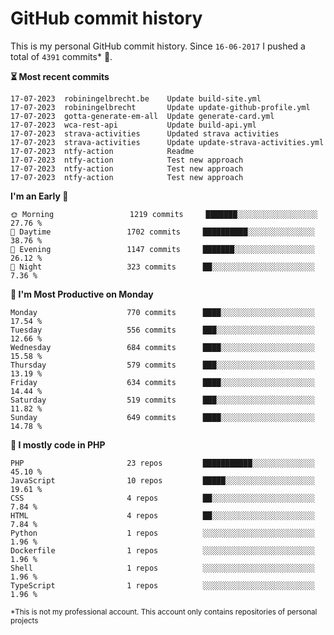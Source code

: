 # GitHub commit history
This is my personal GitHub commit history. Since <!--START_SECTION:first-commit-date-->`16-06-2017`<!--END_SECTION:first-commit-date--> I pushed a total of <!--START_SECTION:total-commit-count-->`4391`<!--END_SECTION:total-commit-count--> commits* 🎉.

<!--START_SECTION:most-recent-commits-->
**⏳ Most recent commits**
                                        
```text
17-07-2023  robiningelbrecht.be    Update build-site.yml
17-07-2023  robiningelbrecht       Update update-github-profile.yml
17-07-2023  gotta-generate-em-all  Update generate-card.yml
17-07-2023  wca-rest-api           Update build-api.yml
17-07-2023  strava-activities      Updated strava activities
17-07-2023  strava-activities      Update update-strava-activities.yml
17-07-2023  ntfy-action            Readme
17-07-2023  ntfy-action            Test new approach
17-07-2023  ntfy-action            Test new approach
17-07-2023  ntfy-action            Test new approach
```
<!--END_SECTION:most-recent-commits-->  

<!--START_SECTION:commits-per-day-time-->
**I&#039;m an Early 🐤**

```text
🌞 Morning                 1219 commits     ███████░░░░░░░░░░░░░░░░░░   27.76 %
🌆 Daytime                 1702 commits     ██████████░░░░░░░░░░░░░░░   38.76 %
🌃 Evening                 1147 commits     ███████░░░░░░░░░░░░░░░░░░   26.12 %
🌙 Night                   323 commits      ██░░░░░░░░░░░░░░░░░░░░░░░   7.36 %
```
<!--END_SECTION:commits-per-day-time-->  

<!--START_SECTION:commits-per-weekday-->
**📅 I&#039;m Most Productive on Monday**

```text
Monday                    770 commits      ████░░░░░░░░░░░░░░░░░░░░░   17.54 %
Tuesday                   556 commits      ███░░░░░░░░░░░░░░░░░░░░░░   12.66 %
Wednesday                 684 commits      ████░░░░░░░░░░░░░░░░░░░░░   15.58 %
Thursday                  579 commits      ███░░░░░░░░░░░░░░░░░░░░░░   13.19 %
Friday                    634 commits      ████░░░░░░░░░░░░░░░░░░░░░   14.44 %
Saturday                  519 commits      ███░░░░░░░░░░░░░░░░░░░░░░   11.82 %
Sunday                    649 commits      ████░░░░░░░░░░░░░░░░░░░░░   14.78 %
```
<!--END_SECTION:commits-per-weekday-->  

<!--START_SECTION:repos-per-language-->
**💬 I mostly code in PHP**

```text
PHP                       23 repos         ███████████░░░░░░░░░░░░░░   45.10 %
JavaScript                10 repos         █████░░░░░░░░░░░░░░░░░░░░   19.61 %
CSS                       4 repos          ██░░░░░░░░░░░░░░░░░░░░░░░   7.84 %
HTML                      4 repos          ██░░░░░░░░░░░░░░░░░░░░░░░   7.84 %
Python                    1 repos          ░░░░░░░░░░░░░░░░░░░░░░░░░   1.96 %
Dockerfile                1 repos          ░░░░░░░░░░░░░░░░░░░░░░░░░   1.96 %
Shell                     1 repos          ░░░░░░░░░░░░░░░░░░░░░░░░░   1.96 %
TypeScript                1 repos          ░░░░░░░░░░░░░░░░░░░░░░░░░   1.96 %
```
<!--END_SECTION:repos-per-language-->  

<sub>*This is not my professional account. This account only contains repositories of personal projects</sub>
